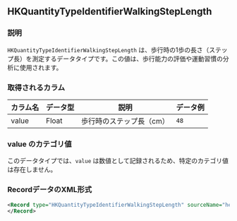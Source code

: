 ## HKQuantityTypeIdentifierWalkingStepLength

### 説明

`HKQuantityTypeIdentifierWalkingStepLength` は、歩行時の1歩の長さ（ステップ長）を測定するデータタイプです。この値は、歩行能力の評価や運動習慣の分析に使用されます。

### 取得されるカラム

| カラム名 | データ型 | 説明                     | データ例 |
| -------- | -------- | ------------------------ | -------- |
| value    | Float    | 歩行時のステップ長（cm） | `48`     |

### value のカテゴリ値

このデータタイプでは、`value` は数値として記録されるため、特定のカテゴリ値は存在しません。

### RecordデータのXML形式

```xml
<Record type="HKQuantityTypeIdentifierWalkingStepLength" sourceName="hellomyzn13" sourceVersion="17.6.1" device="<<HKDevice: 0x3034fee40>, name:iPhone, manufacturer:Apple Inc., model:iPhone, hardware:iPhone16,1, software:17.6.1, creation date:2024-08-31 17:17:55 +0000>" unit="cm" creationDate="2025-01-01 20:27:40 +0900" startDate="2025-01-01 10:28:18 +0900" endDate="2025-01-01 10:28:20 +0900" value="48">
</Record>
```
